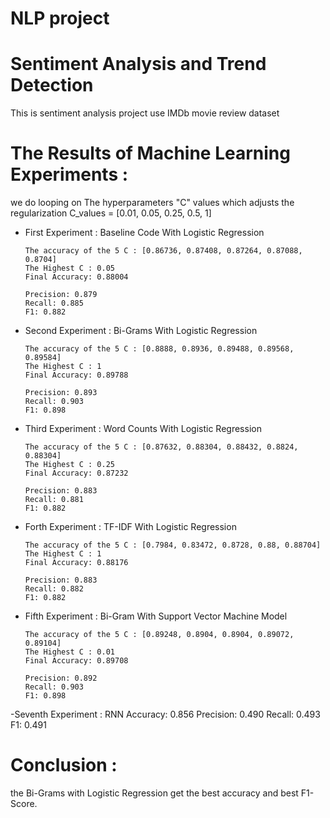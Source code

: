 # NLP project

# Sentiment Analysis and Trend Detection

This is sentiment analysis project use IMDb movie review dataset 

# The Results of Machine Learning Experiments :
we do looping on The hyperparameters "C" values which adjusts the regularization 
C_values = [0.01, 0.05, 0.25, 0.5, 1]


- First Experiment : Baseline Code With Logistic Regression

      The accuracy of the 5 C : [0.86736, 0.87408, 0.87264, 0.87088, 0.8704]
      The Highest C : 0.05
      Final Accuracy: 0.88004

      Precision: 0.879
      Recall: 0.885
      F1: 0.882

- Second Experiment : Bi-Grams With Logistic Regression

      The accuracy of the 5 C : [0.8888, 0.8936, 0.89488, 0.89568, 0.89584]
      The Highest C : 1
      Final Accuracy: 0.89788

      Precision: 0.893
      Recall: 0.903
      F1: 0.898

- Third Experiment : Word Counts With Logistic Regression

      The accuracy of the 5 C : [0.87632, 0.88304, 0.88432, 0.8824, 0.88304]
      The Highest C : 0.25
      Final Accuracy: 0.87232

      Precision: 0.883
      Recall: 0.881
      F1: 0.882

- Forth Experiment : TF-IDF With Logistic Regression

      The accuracy of the 5 C : [0.7984, 0.83472, 0.8728, 0.88, 0.88704]
      The Highest C : 1
      Final Accuracy: 0.88176

      Precision: 0.883
      Recall: 0.882
      F1: 0.882

- Fifth Experiment : Bi-Gram With Support Vector Machine Model

      The accuracy of the 5 C : [0.89248, 0.8904, 0.8904, 0.89072, 0.89104]
      The Highest C : 0.01
      Final Accuracy: 0.89708

      Precision: 0.892
      Recall: 0.903
      F1: 0.898
      
-Seventh Experiment : RNN
      Accuracy: 0.856
      Precision: 0.490
      Recall: 0.493
      F1: 0.491
      
# Conclusion :
the Bi-Grams with Logistic Regression get the best accuracy and best F1-Score.
